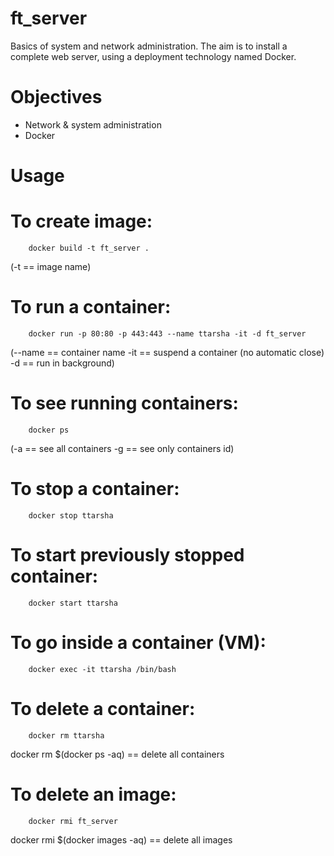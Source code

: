 # ft_server
Basics of system and network administration. The aim is to install a complete web server, using a deployment technology named Docker.

# Objectives

- Network & system administration
- Docker

# Usage
# To create image: 
        docker build -t ft_server .

(-t == image name)

# To run a container:
        docker run -p 80:80 -p 443:443 --name ttarsha -it -d ft_server
 
(--name == container name
-it == suspend a container (no automatic close)
-d == run in background)

# To see running containers:
        docker ps 

(-a == see all containers
-g == see only containers id) 

# To stop a container:
        docker stop ttarsha

# To start previously stopped container:
        docker start ttarsha

# To go inside a container (VM):
        docker exec -it ttarsha /bin/bash

# To delete a container:
        docker rm ttarsha

docker rm $(docker ps -aq) == delete all containers

# To delete an image:
        docker rmi ft_server

docker rmi $(docker images -aq) == delete all images
